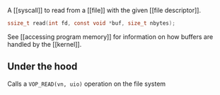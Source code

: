 A [[syscall]] to read from a [[file]] with the given [[file descriptor]].

```c
ssize_t read(int fd, const void *buf, size_t nbytes);
```

See [[accessing program memory]] for information on how buffers are handled by the [[kernel]].

## Under the hood

Calls a `VOP_READ(vn, uio)` operation on the file system